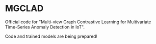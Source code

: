 # MGCLAD
Official code for "Multi-view Graph Contrastive Learning for Multivariate Time-Series Anomaly Detection in IoT".

Code and trained models are being prepared!
